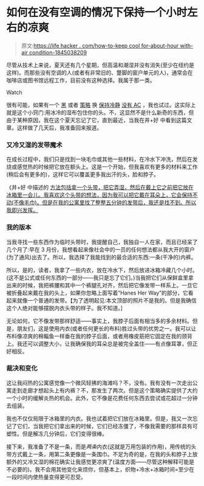 # 如何在没有空调的情况下保持一个小时左右的凉爽

> 原文:[https://life hacker . com/how-to-keep cool for-about-hour with-air condition-1845038209](https://lifehacker.com/how-to-keep-cool-for-about-an-hour-without-air-conditio-1845038209)

尽管从技术上来说，夏天还有几个星期，但高温和潮湿并没有消失(至少在纽约是这样)。而那些没有空调的人(或者有非常旧的、蹩脚的窗户单元的人)，通常会在咖啡店或图书馆远程工作，目前没有这种选择。我属于那一类。

Watch

很有可能，如果有一个 [黑](https://lifehacker.com/top-10-ways-to-stay-cool-without-air-conditioning-1782370303) 或者 [策略](https://lifehacker.com/this-graphic-shows-you-how-to-stay-cool-while-you-sleep-1718246417) 换 [保持冷静](https://lifehacker.com/how-to-keep-your-bed-as-cool-as-possible-this-summer-1826397130) [没有 AC](https://lifehacker.com/how-to-cool-your-home-without-cranking-the-ac-1835107947) ，我也试过。这实际上就是这个小窍门:用冰冷的湿布包住你的头。不，这显然不是什么新奇的东西，但由于某种原因，我在这个夏天忘记了它，直到最近，当我在井+好 中看到这篇文章。这样做了几天后，我准备回来报道。

### 又冷又湿的发带魔术

在成长过程中，我们只是找到一块毛巾或其他一些材料，在冷水下冲洗，然后在发烧或感觉热的时候把它放在额头上。这是一个开始，但我喜欢有更多的材料来工作(稍后会有更多的)，这样它可以覆盖更多我出汗的头，脸和脖子。

《井+好 中描述的 [方法包括拿一个头带，把它弄湿，然后在戴上它之前把它放在冰箱里一会儿。我喜欢这个头带的想法，因为我可以把它戴在耳朵上，它会保持不动(不像毛巾)。但是在我的公寓里找了整整五分钟的发带后，我还是找不到。所以我即兴发挥。](https://www.wellandgood.com/how-to-stay-cool-without-air-conditioning/#:~:text=Cooling%20down%20your%20head%2C%20with,to%20get%20nice%20and%20chilly) 

### 我的版本

当我寻找一些东西作为临时头带时，我提醒自己，我独自一人在家，而且已经呆了几个月了:早在 3 月份，我想看起来像社会中的一员的任何想法都从我大开的窗户(为了通风)出去了。所以，我选择了我能找到的最合适的东西:一条(干净的)内裤。

所以，是的，读者，我拿了一些内衣，放在冷水下，然后放进冰箱冷藏几个小时。(这不是公式或任何东西的一部分——我只是忘了它们。)当我把它们从保鲜盒里拿出来的时候，我把裤腰和其中一个裤腿孔对齐，然后把它像发带一样系上。一旦它被折叠起来戴在我的头上，如果你忽略上面写着“Hanes Her Way”的部分，它看起来就像一个普通的发带。【为了透明起见:本文顶部的照片不是我的。但是我确信这个人绝对能够摆脱内衣头带的样子。我不知道。]

无论如何，它不像发带那样舒适——事实上，我脖子后面有相当多的多余材料。但是，朋友们，这是使用内衣(或者任何更长的布料)胜过头带的优势之一。我可以让布料像凉爽的棉鲻鱼一样垂在我的脖子后面，或者用橡皮筋把它固定在我的颈背上。我还可以调整大小，让我确保我的耳朵总是被完全盖住——有点像耳罩，但正好相反。

### 裁决和变化

这让我闷热的公寓感觉像一个微风轻拂的海滩吗？不，没有。我有没有一次走出公寓走到走廊才想起头上有内裤？不，那发生了两次。但是这个策略确实提供了大约一个小时的缓解炎热的机会。此外，它不像是花费任何东西去尝试或花超过一分钟去组装。

我也不仅仅局限于冰箱里的内衣。我也试着把它们放在冰箱里。但是，我又一次忘记了它们，当我把它们拿出来的时候，它们已经冻僵了，不像我需要的那样具有可塑性。但是解冻几分钟后，它们变得很棒。

接下来，我准备了不是一条，而是*两条*内衣(这就是万用包装的作用)，用传统的头带方式戴上一条，用第二条更像是一条围巾。不足为奇的是，在我的头和脖子上放额外的又冷又湿的棉花确实让我感觉更凉爽了(温度方面——尽管这种解释可能是不必要的)。我不会用其他变化来烦你，但基本上，织物+冷水+冰箱时间=至少在一段时间内使热量变得更可忍受。